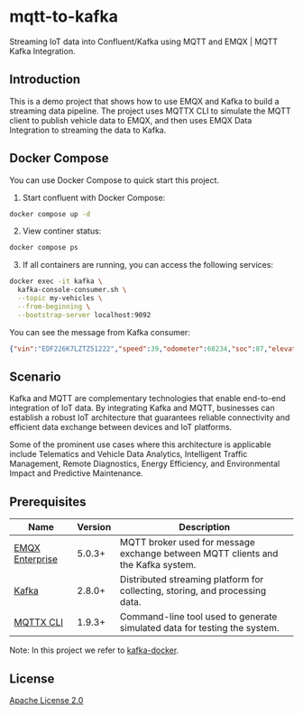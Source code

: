 # mqtt-to-kafka

Streaming IoT data into Confluent/Kafka using MQTT and EMQX | MQTT Kafka Integration.

## Introduction

This is a demo project that shows how to use EMQX and Kafka to build a streaming data pipeline. The project uses MQTTX CLI to simulate the MQTT client to publish vehicle data to EMQX, and then uses EMQX Data Integration to streaming the data to Kafka.

## Docker Compose

You can use Docker Compose to quick start this project.

1. Start confluent with Docker Compose:

```bash
docker compose up -d
```

2. View continer status:

```bash
docker compose ps
```

3. If all containers are running, you can access the following services:

```bash
docker exec -it kafka \
  kafka-console-consumer.sh \
  --topic my-vehicles \
  --from-beginning \
  --bootstrap-server localhost:9092
```

You can see the message from Kafka consumer:

```json
{"vin":"EDF226K7LZTZ51222","speed":39,"odometer":68234,"soc":87,"elevation":4737,"heading":33,"accuracy":24,"power":97,"shift_state":"D","range":64,"est_battery_range":307,"gps_as_of":1681704127537,"location":{"latitude":"83.3494","longitude":"141.9851"},"timestamp":1681704127537}
```

## Scenario

Kafka and MQTT are complementary technologies that enable end-to-end integration of IoT data. By integrating Kafka and MQTT, businesses can establish a robust IoT architecture that guarantees reliable connectivity and efficient data exchange between devices and IoT platforms.

Some of the prominent use cases where this architecture is applicable include Telematics and Vehicle Data Analytics, Intelligent Traffic Management, Remote Diagnostics, Energy Efficiency, and Environmental Impact and Predictive Maintenance.

## Prerequisites

| Name      | Version | Description                                                                      |
| --------- | ------- | -------------------------------------------------------------------------------- |
| [EMQX Enterprise](https://www.emqx.com/en/products/emqx)      | 5.0.3+  | MQTT broker used for message exchange between MQTT clients and the Kafka system. |
| [Kafka](https://kafka.apache.org/)     | 2.8.0+  | Distributed streaming platform for collecting, storing, and processing data.     |
| [MQTTX CLI](https://mqttx.app/cli) | 1.9.3+  | Command-line tool used to generate simulated data for testing the system.        |

Note: In this project we refer to [kafka-docker](https://github.com/wurstmeister/kafka-docker).

## License

[Apache License 2.0](./LICENSE)
